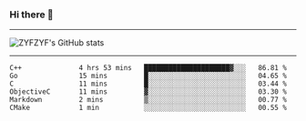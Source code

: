 ### Hi there 👋

-------

<!--

- 🔭 I’m currently working on ...
- 🌱 I’m currently learning Rust
- 👯 I’m looking to collaborate on ...
- 🤔 I’m looking for help with ...
- 💬 Ask me about ...
- 📫 How to reach me: ...
- 😄 Pronouns: ...
- ⚡ Fun fact: ...

-------
-->

![ZYFZYF's GitHub stats](https://github-readme-stats.vercel.app/api?username=ZYFZYF)


-------

<!--START_SECTION:waka-->

```text
C++              4 hrs 53 mins   █████████████████████▓░░░   86.81 %
Go               15 mins         █░░░░░░░░░░░░░░░░░░░░░░░░   04.65 %
C                11 mins         █░░░░░░░░░░░░░░░░░░░░░░░░   03.44 %
ObjectiveC       11 mins         ▓░░░░░░░░░░░░░░░░░░░░░░░░   03.30 %
Markdown         2 mins          ▒░░░░░░░░░░░░░░░░░░░░░░░░   00.77 %
CMake            1 min           ░░░░░░░░░░░░░░░░░░░░░░░░░   00.55 %
```

<!--END_SECTION:waka-->


